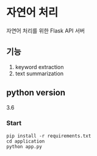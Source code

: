 # 자연어 처리
자연어 처리를 위한 Flask API 서버

## 기능
1. keyword extraction
2. text summarization

## python version 
3.6

### Start
```
pip install -r requirements.txt
cd application
python app.py
```
